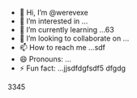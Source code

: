- 👋 Hi, I’m @werevexe
- 👀 I’m interested in ...
- 🌱 I’m currently learning ...63
- 💞️ I’m looking to collaborate on ...
- 📫 How to reach me ...sdf
- 😄 Pronouns: ...
- ⚡ Fun fact: ...jjsdfdgfsdf5
dfgdg
<!---adsdf
werevexe/werevexe is a ✨ special ✨ repository because its `README.md` (this file) appears on your GitHub profile.1234562
You can click the Preview link to take a look at your changes.
--->3345
